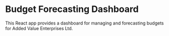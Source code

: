 # Budget Forecasting Dashboard

This React app provides a dashboard for managing and forecasting budgets for Added Value Enterprises Ltd.
